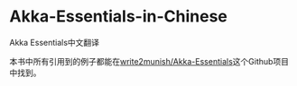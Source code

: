 # Akka-Essentials-in-Chinese
Akka Essentials中文翻译

本书中所有引用到的例子都能在[write2munish/Akka-Essentials](https://github.com/write2munish/Akka-Essentials)这个Github项目中找到。
